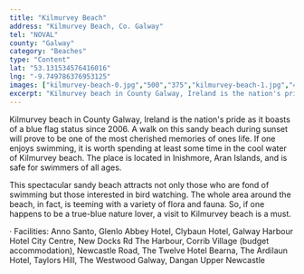 ```yaml
---
title: "Kilmurvey Beach"
address: "Kilmurvey Beach, Co. Galway"
tel: "NOVAL"
county: "Galway"
category: "Beaches"
type: "Content"
lat: "53.131534576416016"
lng: "-9.749786376953125"
images: ["kilmurvey-beach-0.jpg","500","375","kilmurvey-beach-1.jpg","425","291","kilmurvey-beach-2.jpg","300","199","kilmurvey-beach-3.jpg","450","338"]
excerpt: "Kilmurvey beach in County Galway, Ireland is the nation's pride as it boasts of a blue flag status since 2006. A walk on this sandy beach during sunse..."
---
```

<p>Kilmurvey beach in County Galway, Ireland is the nation's pride as it boasts of a blue flag status since 2006. A walk on this sandy beach during sunset will prove to be one of the most cherished memories of ones life. If one enjoys swimming, it is worth spending at least some time in the cool water of Kilmurvey beach. The place is located in Inishmore, Aran Islands, and is safe for swimmers of all ages.</p>  
    <p>This spectacular sandy beach attracts not only those who are fond of swimming but those interested in bird watching. The whole area around the beach, in fact, is teeming with a variety of flora and fauna. So, if one happens to be a true-blue nature lover, a visit to Kilmurvey beach is a must.</p>  
    <p>&middot;         Facilities: Anno Santo, Glenlo Abbey Hotel, Clybaun Hotel, Galway Harbour Hotel City Centre, New Docks Rd The Harbour, Corrib Village (budget accommodation), Newcastle Road, The Twelve Hotel Bearna, The Ardilaun Hotel, Taylors Hill, The Westwood Galway, Dangan Upper Newcastle</p>